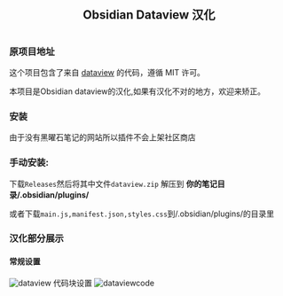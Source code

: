 <h2 align="center">Obsidian Dataview 汉化</h2>

# 

### 原项目地址

这个项目包含了来自 [dataview](https://github.com/blacksmithgu/obsidian-dataview) 的代码，遵循 MIT 许可。

本项目是Obsidian dataview的汉化,如果有汉化不对的地方，欢迎来矫正。

### 安装

由于没有黑曜石笔记的网站所以插件不会上架社区商店

### 手动安装:

下载`Releases`然后将其中文件`dataview.zip` 解压到 **你的笔记目录/.obsidian/plugins/**

或者下载`main.js,manifest.json,styles.css`到/.obsidian/plugins/的目录里

### 汉化部分展示

#### 常规设置

![dataview](https://github.com/ACodeHX/obsidian-Dataview/assets/127362983/89b1ca46-40ec-489d-8d1f-61dfce918826)
代码块设置
![dataviewcode](https://github.com/ACodeHX/obsidian-Dataview/assets/127362983/1e95bd4d-21e1-4bf0-9e53-bbcb7c6d60b4)
